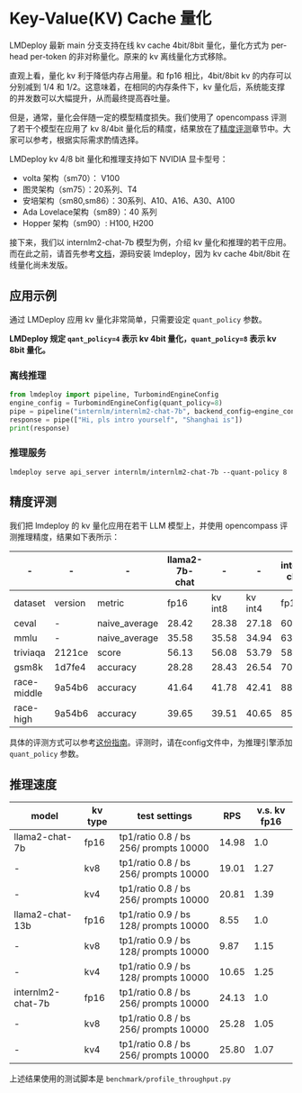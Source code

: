 # Key-Value(KV) Cache 量化

LMDeploy 最新 main 分支支持在线 kv cache 4bit/8bit 量化，量化方式为 per-head per-token 的非对称量化。原来的 kv 离线量化方式移除。

直观上看，量化 kv 利于降低内存占用量。和 fp16 相比，4bit/8bit kv 的内存可以分别减到 1/4 和 1/2。这意味着，在相同的内存条件下，kv 量化后，系统能支撑的并发数可以大幅提升，从而最终提高吞吐量。

但是，通常，量化会伴随一定的模型精度损失。我们使用了 opencompass 评测了若干个模型在应用了 kv 8/4bit 量化后的精度，结果放在了[精度评测](#精度评测)章节中。大家可以参考，根据实际需求酌情选择。

LMDeploy kv 4/8 bit 量化和推理支持如下 NVIDIA 显卡型号：

- volta 架构（sm70）： V100
- 图灵架构（sm75）：20系列、T4
- 安培架构（sm80,sm86）：30系列、A10、A16、A30、A100
- Ada Lovelace架构（sm89）：40 系列
- Hopper 架构（sm90）: H100, H200

接下来，我们以 internlm2-chat-7b 模型为例，介绍 kv 量化和推理的若干应用。而在此之前，请首先参考[文档](https://lmdeploy.readthedocs.io/en/latest/build.html)，源码安装 lmdeploy，因为 kv cache 4bit/8bit 在线量化尚未发版。

## 应用示例

通过 LMDeploy 应用 kv 量化非常简单，只需要设定 `quant_policy` 参数。

**LMDeploy 规定 `qant_policy=4` 表示 kv 4bit 量化，`quant_policy=8` 表示 kv 8bit 量化。**

### 离线推理

```python
from lmdeploy import pipeline, TurbomindEngineConfig
engine_config = TurbomindEngineConfig(quant_policy=8)
pipe = pipeline("internlm/internlm2-chat-7b", backend_config=engine_config)
response = pipe(["Hi, pls intro yourself", "Shanghai is"])
print(response)
```

### 推理服务

```shell
lmdeploy serve api_server internlm/internlm2-chat-7b --quant-policy 8
```

## 精度评测

我们把 lmdeploy 的 kv 量化应用在若干 LLM 模型上，并使用 opencompass 评测推理精度，结果如下表所示：

| -           | -       | -             | llama2-7b-chat | -       | -       | internlm2-chat-7b | -       | -       | qwen-chat-7b | -       | -       |
| ----------- | ------- | ------------- | -------------- | ------- | ------- | ----------------- | ------- | ------- | ------------ | ------- | ------- |
| dataset     | version | metric        | fp16           | kv int8 | kv int4 | fp16              | kv int8 | kv int4 | fp16         | kv int8 | kv int4 |
| ceval       | -       | naive_average | 28.42          | 28.38   | 27.18   | 60.45             | 60.71   | 59.8    | 59.34        | 60.05   | 60.77   |
| mmlu        | -       | naive_average | 35.58          | 35.58   | 34.94   | 63.92             | 64      | 62.63   | 57.45        | 57.41   | 56.39   |
| triviaqa    | 2121ce  | score         | 56.13          | 56.08   | 53.79   | 58.74             | 58.69   | 57.87   | 54.07        | 54.05   | 53.64   |
| gsm8k       | 1d7fe4  | accuracy      | 28.28          | 28.43   | 26.54   | 70.58             | 69.75   | 68.08   | 53.53        | 53.22   | 52.69   |
| race-middle | 9a54b6  | accuracy      | 41.64          | 41.78   | 42.41   | 88.93             | 88.86   | 89.28   | 83.15        | 83.08   | 83.29   |
| race-high   | 9a54b6  | accuracy      | 39.65          | 39.51   | 40.65   | 85.28             | 85.31   | 84.05   | 76.67        | 76.76   | 77.36   |

具体的评测方式可以参考[这份指南](../benchmark/evaluate_with_opencompass.md)。评测时，请在config文件中，为推理引擎添加 `quant_policy` 参数。

## 推理速度

| model             | kv type | test settings                         | RPS   | v.s. kv fp16 |
| ----------------- | ------- | ------------------------------------- | ----- | ------------ |
| llama2-chat-7b    | fp16    | tp1/ratio 0.8 / bs 256/ prompts 10000 | 14.98 | 1.0          |
| -                 | kv8     | tp1/ratio 0.8 / bs 256/ prompts 10000 | 19.01 | 1.27         |
| -                 | kv4     | tp1/ratio 0.8 / bs 256/ prompts 10000 | 20.81 | 1.39         |
| llama2-chat-13b   | fp16    | tp1/ratio 0.9 / bs 128/ prompts 10000 | 8.55  | 1.0          |
| -                 | kv8     | tp1/ratio 0.9 / bs 128/ prompts 10000 | 9.87  | 1.15         |
| -                 | kv4     | tp1/ratio 0.9 / bs 128/ prompts 10000 | 10.65 | 1.25         |
| internlm2-chat-7b | fp16    | tp1/ratio 0.8 / bs 256/ prompts 10000 | 24.13 | 1.0          |
| -                 | kv8     | tp1/ratio 0.8 / bs 256/ prompts 10000 | 25.28 | 1.05         |
| -                 | kv4     | tp1/ratio 0.8 / bs 256/ prompts 10000 | 25.80 | 1.07         |

上述结果使用的测试脚本是 `benchmark/profile_throughput.py`
